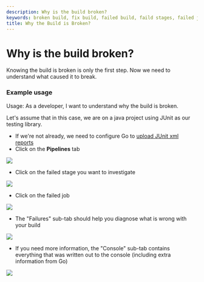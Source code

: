```yaml
---
description: Why is the build broken? 
keywords: broken build, fix build, failed build, faild stages, failed job
title: Why the Build is Broken?
---
```



# Why is the build broken?

Knowing the build is broken is only the first step. Now we need to understand what caused it to break.

### Example usage

Usage: As a developer, I want to understand why the build is broken.

Let's assume that in this case, we are on a java project using JUnit as our testing library.

-   If we're not already, we need to configure Go to [upload JUnit xml reports](../configuration/dev_upload_test_report.html)
-   Click on the **Pipelines** tab

![](../../images/topnav_pipelines.png)

-   Click on the failed stage you want to investigate

![](../../images/click_on_stage.png)

-   Click on the failed job

![](../../images/7_click_failed_job.png)

-   The "Failures" sub-tab should help you diagnose what is wrong with your build

![](../../images/8_failures_tab.png)

-   If you need more information, the "Console" sub-tab contains everything that was written out to the console (including extra information from Go)

![](../../images/9_console_tab.png)

